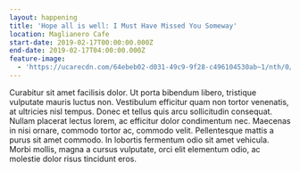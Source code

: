 ```yaml
---
layout: happening
title: 'Hope all is well: I Must Have Missed You Someway'
location: Maglianero Cafe
start-date: 2019-02-17T00:00:00.000Z
end-date: 2019-02-17T04:00:00.000Z
feature-image:
  - 'https://ucarecdn.com/64ebeb02-d031-49c9-9f28-c496104530ab~1/nth/0/'
---
```

Curabitur sit amet facilisis dolor. Ut porta bibendum libero, tristique vulputate mauris luctus non. Vestibulum efficitur quam non tortor venenatis, at ultricies nisl tempus. Donec et tellus quis arcu sollicitudin consequat. Nullam placerat lectus lorem, ac efficitur dolor condimentum nec. Maecenas in nisi ornare, commodo tortor ac, commodo velit. Pellentesque mattis a purus sit amet commodo. In lobortis fermentum odio sit amet vehicula. Morbi mollis, magna a cursus vulputate, orci elit elementum odio, ac molestie dolor risus tincidunt eros.
